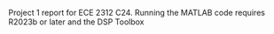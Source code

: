 Project 1 report for ECE 2312 C24. Running the MATLAB code requires R2023b or later and the DSP Toolbox
